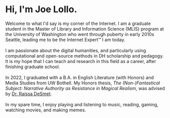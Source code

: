 # Hi, I'm Joe Lollo.
Welcome to what I'd say is my corner of the Internet. I am a graduate student in the Master of Library and Information Science (MLIS) program at the University of Washington who went through puberty in early 2010s Seattle, leading me to be the Internet Expert™ I am today.
<br><br>
I am passionate about the digital humanities, and particularly using computational and open-source methods in DH scholarship and pedagogy. It is my hope that I can teach and research in this field as a career, after finishing graduate school.
<br><br>
In 2022, I graduated with a B.A. in English Literature (with Honors) and Media Studies from UW Bothell. My Honors thesis, *The (Non-)Fantastical Subject: Narrative Authority as Resistance in Magical Realism*, was advised by [Dr. Raissa DeSmet](https://www.uwb.edu/ias/faculty-and-staff/raissa-desmet).
<br><br>
In my spare time, I enjoy playing and listening to music, reading, gaming, watching movies, and making memes.
